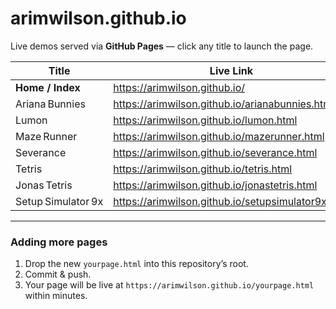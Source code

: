 # arimwilson.github.io

Live demos served via **GitHub Pages** — click any title to launch the page.

| Title | Live Link |
|-------|-----------|
| **Home / Index** | <https://arimwilson.github.io/> |
| Ariana Bunnies | <https://arimwilson.github.io/arianabunnies.html> |
| Lumon | <https://arimwilson.github.io/lumon.html> |
| Maze Runner | <https://arimwilson.github.io/mazerunner.html> |
| Severance | <https://arimwilson.github.io/severance.html> |
| Tetris | <https://arimwilson.github.io/tetris.html> |
| Jonas Tetris | <https://arimwilson.github.io/jonastetris.html> |
| Setup Simulator 9x | <https://arimwilson.github.io/setupsimulator9x.html> |

---

### Adding more pages

1. Drop the new `yourpage.html` into this repository’s root.  
2. Commit & push.  
3. Your page will be live at `https://arimwilson.github.io/yourpage.html` within minutes.
